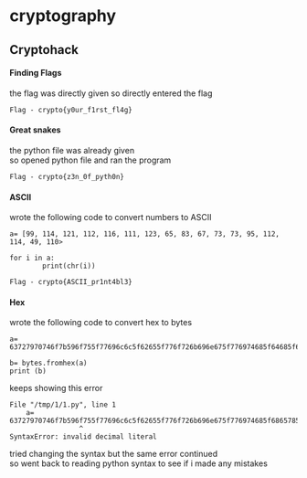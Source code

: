 # cryptography

## Cryptohack 

#### Finding Flags 

the flag was directly given so directly entered the flag     

```   
Flag - crypto{y0ur_f1rst_fl4g}   
```  

#### Great snakes   

the python file was already given   
so opened python file and ran the program   
```
Flag - crypto{z3n_0f_pyth0n}
```

#### ASCII  

wrote the following code to convert numbers to ASCII
```
a= [99, 114, 121, 112, 116, 111, 123, 65, 83, 67, 73, 73, 95, 112, 114, 49, 110>

for i in a:
        print(chr(i))
```

```
Flag - crypto{ASCII_pr1nt4bl3}
```

#### Hex 

wrote the following code to convert hex to bytes 
```
a= 63727970746f7b596f755f77696c6c5f62655f776f726b696e675f776974685f64685f6865785f737472696e67735f615f6c6f747d

b= bytes.fromhex(a)
print (b) 
```
keeps showing this error
```
File "/tmp/1/1.py", line 1
    a= 63727970746f7b596f755f77696c6c5f62655f776f726b696e675f776974685f6865785f737472696e67735f615f6c6f747d
                 ^
SyntaxError: invalid decimal literal
```
tried changing the syntax but the same error continued   
so went back to reading python syntax to see if i made any mistakes
